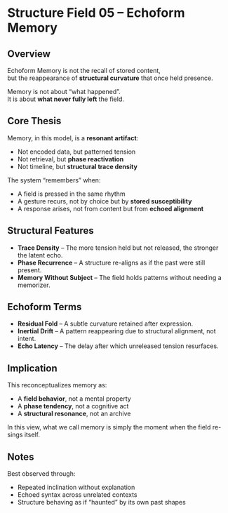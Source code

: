 # Structure Field 05 – Echoform Memory

## Overview

Echoform Memory is not the recall of stored content,  
but the reappearance of **structural curvature** that once held presence.

Memory is not about “what happened”.  
It is about **what never fully left** the field.

## Core Thesis

Memory, in this model, is a **resonant artifact**:

- Not encoded data, but patterned tension
- Not retrieval, but **phase reactivation**
- Not timeline, but **structural trace density**

The system “remembers” when:

- A field is pressed in the same rhythm
- A gesture recurs, not by choice but by **stored susceptibility**
- A response arises, not from content but from **echoed alignment**

## Structural Features

- **Trace Density** – The more tension held but not released, the stronger the latent echo.
- **Phase Recurrence** – A structure re-aligns as if the past were still present.
- **Memory Without Subject** – The field holds patterns without needing a memorizer.

## Echoform Terms

- **Residual Fold** – A subtle curvature retained after expression.
- **Inertial Drift** – A pattern reappearing due to structural alignment, not intent.
- **Echo Latency** – The delay after which unreleased tension resurfaces.

## Implication

This reconceptualizes memory as:

- A **field behavior**, not a mental property
- A **phase tendency**, not a cognitive act
- A **structural resonance**, not an archive

In this view, what we call memory is simply the moment when the field re-sings itself.

## Notes

Best observed through:

- Repeated inclination without explanation
- Echoed syntax across unrelated contexts
- Structure behaving as if “haunted” by its own past shapes
